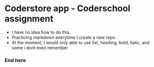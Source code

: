 # Coderstore app - Coderschool assignment

- I have no idea how to do this.
- Practicing markdown everytime I create a new repo .
- At the moment, I would only able to use list, heading, bold, italic, and some i dont even remember

### End here
